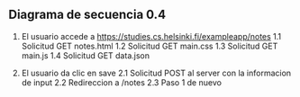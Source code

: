 ## Diagrama de secuencia 0.4

1. El usuario accede a <https://studies.cs.helsinki.fi/exampleapp/notes>
  1.1 Solicitud GET notes.html
  1.2 Solicitud GET main.css
  1.3 Solicitud GET main.js
  1.4 Solicitud GET data.json

2. El usuario da clic en save
2.1 Solicitud POST al server con la informacion de input
2.2 Redireccion a /notes
2.3 Paso 1 de nuevo
